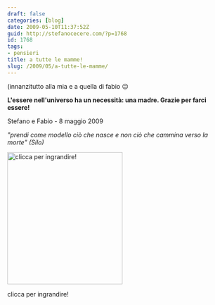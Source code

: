```yaml
---
draft: false
categories: [blog]
date: 2009-05-10T11:37:52Z
guid: http://stefanocecere.com/?p=1768
id: 1768
tags:
- pensieri
title: a tutte le mamme!
slug: /2009/05/a-tutte-le-mamme/
---
```


(innanzitutto alla mia e a quella di fabio 😉

**L'essere nell'universo ha un necessità: una madre. Grazie per farci essere!**

Stefano e Fabio - 8 maggio 2009

_"prendi come modello ciò che nasce e non ciò che cammina verso la morte" (Silo)_

<div id="attachment_1771" style="width: 262px" class="wp-caption aligncenter">
  <a href="http://stefanocecere.com/wp-content/uploads/sites/3/2009/05/festa-mamma-20091.jpg"><img class="size-medium wp-image-1771" title="festa-mamma-20091" src="http://stefanocecere.com/wp-content/uploads/sites/3/2009/05/festa-mamma-20091-262x300.jpg" alt="clicca per ingrandire!" width="262" height="300" /></a>
  
  <p class="wp-caption-text">
    clicca per ingrandire!
  </p>
</div>